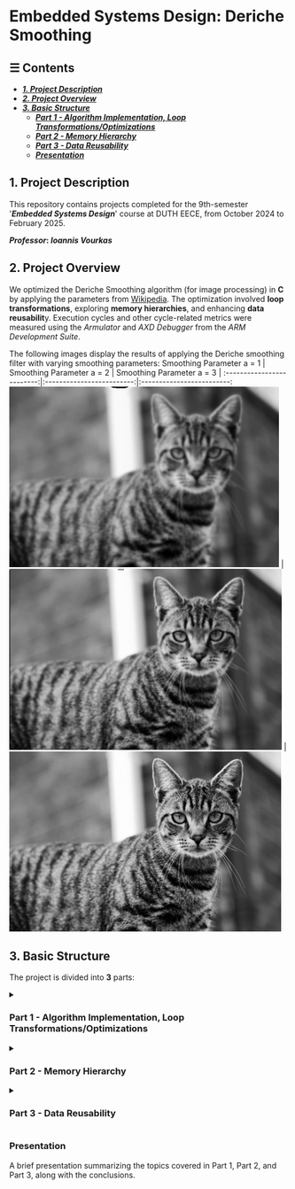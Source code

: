# **Embedded Systems Design: Deriche Smoothing**

## ☰ Contents  
  - [**_1. Project Description_**](#1-project-description)  
  - [**_2. Project Overview_**](#2-project-overview)  
  - [**_3. Basic Structure_**](#3-basic-structure)  
    - [**_Part 1 - Algorithm Implementation, Loop Transformations/Optimizations_**](#part1)  
    - [**_Part 2 - Memory Hierarchy_**](#part2)  
    - [**_Part 3 - Data Reusability_**](#part3)  
    - [**_Presentation_**](#presentation)

## 1. Project Description
This repository contains projects completed for the 9th-semester '**_Embedded Systems Design_**' course at DUTH EECE, from October 2024 to February 2025.

**_Professor_: *Ioannis Vourkas***

## 2. Project Overview
We optimized the Deriche Smoothing algorithm (for image processing) in **C** by applying the parameters from [Wikipedia](https://en.wikipedia.org/wiki/Deriche_edge_detector). The optimization involved **loop transformations**, exploring **memory hierarchies**, and enhancing **data reusabilit**y. Execution cycles and other cycle-related metrics were measured using the *Armulator* and *AXD Debugger* from the *ARM Development Suite*.

The following images display the results of applying the Deriche smoothing filter with varying smoothing parameters:
 Smoothing Parameter a = 1 | Smoothing Parameter a = 2 | Smoothing Parameter a = 3 | 
:-------------------------:|:-------------------------:|:-------------------------:
![](Results/a=1.png)  |  ![](Results/a=2.png) |  ![](Results/a=4.png)

## 3. Basic Structure
The project is divided into **3** parts:

 <details>  
	 <summary>
		<h3>
			<div id='part1'/>
				Part 1 - Algorithm Implementation, Loop Transformations/Optimizations
		</h3>
	</summary>
        
  In the first part of the project we assume ideal memory and we
  - Implement the **Deriche Smoothing Filter**
  - Test Different **Loop transformations**
    Loop Tilling was the optimization technique with the best metrics.
   </details>

  
  <details>  
  	<summary>
  		<h3>
			<div id='part2'/>
				Part 2 - Memory Hierarchy
				</h3>
	</summary>
        
  Building on the best version from Part 1, we implement different memory hierarchies and measure the trade-offs between memory size, speed, and execution time:
  - Adjust memory size based on ZI data.
  - Experiment with varying read/write access times.
  - Use SRAM, DRAM, and separate ZI data into frequently and infrequently accessed variables.
  
  Memory configurations were implemented using: `scatter.txt`, `memory.map`, and `stack.c`.
</details>

<details>
	<summary>
		<h3>
			<div id='part3'/>
				Part 3 - Data Reusability
		</h3>
	</summary>

 We introduce buffers to reduce memory calls and decrease   `total`, `waiting`, and `true idle` cycles by temporarily storing parts of large arrays:
  - Use the current line buffer technique.
  - Apply the block buffer technique.
  - Combine both techniques (current line and block buffers).
  - Place buffers in the fastest available memory.
  </details>
  
  ### **Presentation**
  A brief presentation summarizing the topics covered in Part 1, Part 2, and Part 3, along with the conclusions.
